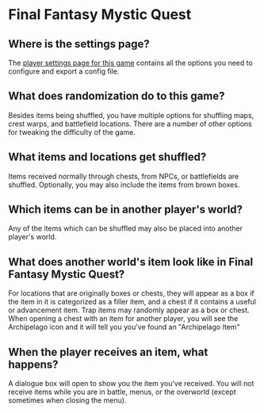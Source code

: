 # Final Fantasy Mystic Quest

## Where is the settings page?

The [player settings page for this game](../player-settings) contains all the options you need to configure and export a
config file.

## What does randomization do to this game?

Besides items being shuffled, you have multiple options for shuffling maps, crest warps, and battlefield locations.
There are a number of other options for tweaking the difficulty of the game.

## What items and locations get shuffled?

Items received normally through chests, from NPCs, or battlefields are shuffled. Optionally, you may also include
the items from brown boxes.

## Which items can be in another player's world?

Any of the items which can be shuffled may also be placed into another player's world.

## What does another world's item look like in Final Fantasy Mystic Quest?

For locations that are originally boxes or chests, they will appear as a box if the item in it is categorized as a
filler item, and a chest if it contains a useful or advancement item. Trap items may randomly appear as a box or chest.
When opening a chest with an item for another player, you will see the Archipelago icon and it will tell you you've
found an "Archipelago Item"

## When the player receives an item, what happens?

A dialogue box will open to show you the item you've received. You will not receive items while you are in battle,
menus, or the overworld (except sometimes when closing the menu).

